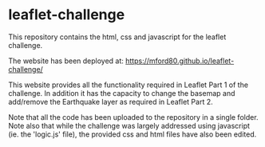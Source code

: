 # leaflet-challenge

This repository contains the html, css and javascript for the leaflet challenge.

The website has been deployed at: https://mford80.github.io/leaflet-challenge/

This website provides all the functionality required in Leaflet Part 1 of the challenge. In addition it has the capacity to change the basemap and add/remove the Earthquake layer as required in Leaflet Part 2.

Note that all the code has been uploaded to the repository in a single folder. Note also that while the challenge was largely addressed using javascript (ie. the 'logic.js' file), the provided css and html files have also been edited.

